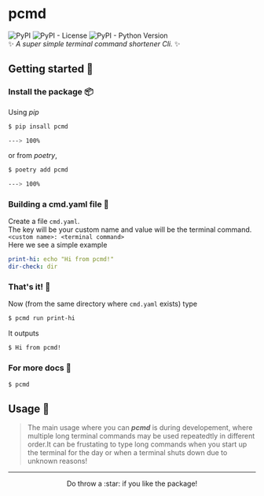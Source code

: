 # pcmd
<img alt="PyPI" src="https://img.shields.io/pypi/v/pcmd?logo=pypi&logoColor=white&style=flat-square"> <img alt="PyPI - License" src="https://img.shields.io/pypi/l/pcmd?style=flat-square"> <img alt="PyPI - Python Version" src="https://img.shields.io/pypi/pyversions/pcmd?logo=python&logoColor=white&style=flat-square">  
:sparkles: _A super simple terminal command shortener Cli._ :sparkles:

## Getting started :rocket:
### Install the package :package:
Using _pip_
```bash
$ pip insall pcmd

---> 100%
```
or from _poetry_,
```bash
$ poetry add pcmd

---> 100%
```
### Building a cmd.yaml file :hammer:
Create a file `cmd.yaml`.  
The key will be your custom name and value will be the terminal command.
```<custom name>: <terminal command>```  
Here we see a simple example
```yaml
print-hi: echo "Hi from pcmd!"
dir-check: dir
```
### That's it! :tada:
Now (from the same directory where `cmd.yaml` exists)  type
```bash
$ pcmd run print-hi
```
It outputs
```bash
$ Hi from pcmd!
```

### For more docs :page_facing_up:
```bash
$ pcmd
```

## Usage 🧰
> The main usage where you can ***pcmd*** is during developement, where multiple long terminal commands may be used repeatedtly in different order.It can be frustating to type long commands when you start up the terminal for the day or when a terminal shuts down due to unknown reasons!  

---
<p align=center>Do throw a :star: if you like the package!</p>
